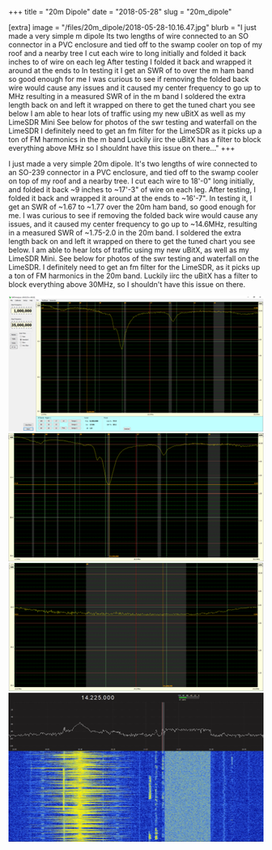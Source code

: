 +++
title = "20m Dipole"
date = "2018-05-28"
slug = "20m_dipole"

[extra]
image = "/files/20m_dipole/2018-05-28-10.16.47.jpg"
blurb = "I just made a very simple m dipole Its two lengths of wire connected to an SO connector in a PVC enclosure and tied off to the swamp cooler on top of my roof and a nearby tree I cut each wire to  long initially and folded it back  inches to  of wire on each leg After testing I folded it back and wrapped it around at the ends to  In testing it I get an SWR of  to  over the m ham band so good enough for me I was curious to see if removing the folded back wire would cause any issues and it caused my center frequency to go up to MHz resulting in a measured SWR of  in the m band I soldered the extra length back on and left it wrapped on there to get the tuned chart you see below I am able to hear lots of traffic using my new uBitX as well as my LimeSDR Mini See below for photos of the swr testing and waterfall on the LimeSDR I definitely need to get an fm filter for the LimeSDR as it picks up a ton of FM harmonics in the m band Luckily iirc the uBitX has a filter to block everything above MHz so I shouldnt have this issue on there..."
+++

I just made a very simple 20m dipole. It's two lengths of wire connected to an SO-239 connector in a PVC enclosure, and tied off to the swamp cooler on top of my roof and a nearby tree. I cut each wire to 18'-0" long initially, and folded it back ~9 inches to ~17'-3" of wire on each leg. After testing, I folded it back and wrapped it around at the ends to ~16'-7". In testing it, I get an SWR of ~1.67 to ~1.77 over the 20m ham band, so good enough for me. I was curious to see if removing the folded back wire would cause any issues, and it caused my center frequency to go up to ~14.6MHz, resulting in a measured SWR of ~1.75-2.0 in the 20m band. I soldered the extra length back on and left it wrapped on there to get the tuned chart you see below. I am able to hear lots of traffic using my new uBitX, as well as my LimeSDR Mini. See below for photos of the swr testing and waterfall on the LimeSDR. I definitely need to get an fm filter for the LimeSDR, as it picks up a ton of FM harmonics in the 20m band. Luckily iirc the uBitX has a filter to block everything above 30MHz, so I shouldn't have this issue on there.

<div class="post-images">
<div class="post-image-holder">
<a class="image_link" target="_blank" href="/files/20m_dipole/swr-for-dipole-first-attempt.png">
<img class="post-image" src="/files/20m_dipole/swr-for-dipole-first-attempt.png" title="SWR Without Tuning" alt="SWR Without Tuning"></a>
</div>
<div class="post-image-holder">
<a class="image_link" target="_blank" href="/files/20m_dipole/swr-for-dipole-tuned.png">
<img class="post-image" src="/files/20m_dipole/swr-for-dipole-tuned.png" title="All HF - Tuned" alt="All HF - Tuned"></a>
</div>
<div class="post-image-holder">
<a class="image_link" target="_blank" href="/files/20m_dipole/swr-for-dipole-tuned-20m.png">
<img class="post-image" src="/files/20m_dipole/swr-for-dipole-tuned-20m.png" title="20m Band - Tuned" alt="20m Band - Tuned"></a>
</div>
<div class="post-image-holder">
<a class="image_link" target="_blank" href="/files/20m_dipole/20m-waterfall-pre-fm-filter.png">
<img class="post-image" src="/files/20m_dipole/20m-waterfall-pre-fm-filter.png" title="FM Harmonics Waterfall" alt="FM Harmonics Waterfall"></a>
</div>
</div>
